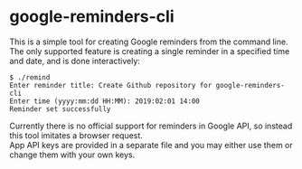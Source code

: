 # google-reminders-cli

This is a simple tool for creating Google reminders from the command line.
The only supported feature is creating a single reminder in a specified time and 
date, and is done interactively:

```
$ ./remind 
Enter reminder title: Create Github repository for google-reminders-cli
Enter time (yyyy:mm:dd HH:MM): 2019:02:01 14:00            
Reminder set successfully
```

Currently there is no official support for reminders in Google API, so instead this 
tool imitates a browser request.  
App API keys are provided in a separate file and you may either use them or change them with 
your own keys.
